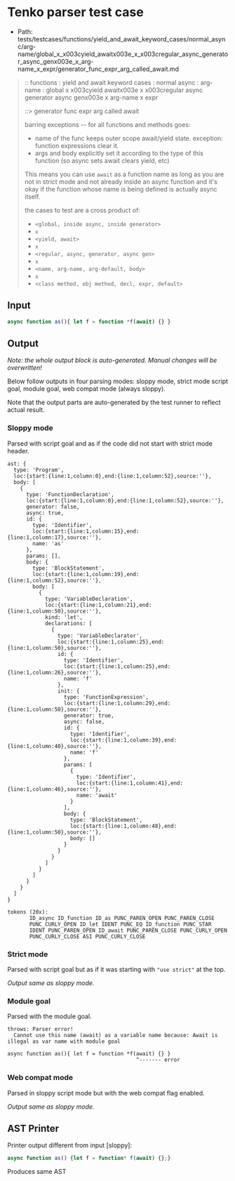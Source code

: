 # Tenko parser test case

- Path: tests/testcases/functions/yield_and_await_keyword_cases/normal_async/arg-name/global_x_x003cyield_awaitx003e_x_x003cregular_async_generator_async_genx003e_x_arg-name_x_expr/generator_func_expr_arg_called_await.md

> :: functions : yield and await keyword cases : normal async : arg-name : global x x003cyield awaitx003e x x003cregular async generator async genx003e x arg-name x expr
>
> ::> generator func expr arg called await
>
> barring exceptions -- for all functions and methods goes:
>
> - name of the func keeps outer scope await/yield state. exception: function expressions clear it.
> - args and body explicitly set it according to the type of this function (so async sets await clears yield, etc)
>
> This means you can use `await` as a function name as long as you are not in strict mode and not already inside an async function and it's okay if the function whose name is being defined is actually async itself.
>
> the cases to test are a cross product of:
>
> - `<global, inside async, inside generator>` 
> - `x` 
> - `<yield, await>`
> - `x` 
> - `<regular, async, generator, async gen>`
> - `x` 
> - `<name, arg-name, arg-default, body>`
> - `x`
> - `<class method, obj method, decl, expr, default>`

## Input

`````js
async function as(){ let f = function *f(await) {} }
`````

## Output

_Note: the whole output block is auto-generated. Manual changes will be overwritten!_

Below follow outputs in four parsing modes: sloppy mode, strict mode script goal, module goal, web compat mode (always sloppy).

Note that the output parts are auto-generated by the test runner to reflect actual result.

### Sloppy mode

Parsed with script goal and as if the code did not start with strict mode header.

`````
ast: {
  type: 'Program',
  loc:{start:{line:1,column:0},end:{line:1,column:52},source:''},
  body: [
    {
      type: 'FunctionDeclaration',
      loc:{start:{line:1,column:0},end:{line:1,column:52},source:''},
      generator: false,
      async: true,
      id: {
        type: 'Identifier',
        loc:{start:{line:1,column:15},end:{line:1,column:17},source:''},
        name: 'as'
      },
      params: [],
      body: {
        type: 'BlockStatement',
        loc:{start:{line:1,column:19},end:{line:1,column:52},source:''},
        body: [
          {
            type: 'VariableDeclaration',
            loc:{start:{line:1,column:21},end:{line:1,column:50},source:''},
            kind: 'let',
            declarations: [
              {
                type: 'VariableDeclarator',
                loc:{start:{line:1,column:25},end:{line:1,column:50},source:''},
                id: {
                  type: 'Identifier',
                  loc:{start:{line:1,column:25},end:{line:1,column:26},source:''},
                  name: 'f'
                },
                init: {
                  type: 'FunctionExpression',
                  loc:{start:{line:1,column:29},end:{line:1,column:50},source:''},
                  generator: true,
                  async: false,
                  id: {
                    type: 'Identifier',
                    loc:{start:{line:1,column:39},end:{line:1,column:40},source:''},
                    name: 'f'
                  },
                  params: [
                    {
                      type: 'Identifier',
                      loc:{start:{line:1,column:41},end:{line:1,column:46},source:''},
                      name: 'await'
                    }
                  ],
                  body: {
                    type: 'BlockStatement',
                    loc:{start:{line:1,column:48},end:{line:1,column:50},source:''},
                    body: []
                  }
                }
              }
            ]
          }
        ]
      }
    }
  ]
}

tokens (20x):
       ID_async ID_function ID_as PUNC_PAREN_OPEN PUNC_PAREN_CLOSE
       PUNC_CURLY_OPEN ID_let IDENT PUNC_EQ ID_function PUNC_STAR
       IDENT PUNC_PAREN_OPEN ID_await PUNC_PAREN_CLOSE PUNC_CURLY_OPEN
       PUNC_CURLY_CLOSE ASI PUNC_CURLY_CLOSE
`````

### Strict mode

Parsed with script goal but as if it was starting with `"use strict"` at the top.

_Output same as sloppy mode._

### Module goal

Parsed with the module goal.

`````
throws: Parser error!
  Cannot use this name (await) as a variable name because: Await is illegal as var name with module goal

async function as(){ let f = function *f(await) {} }
                                         ^------- error
`````


### Web compat mode

Parsed in sloppy script mode but with the web compat flag enabled.

_Output same as sloppy mode._

## AST Printer

Printer output different from input [sloppy]:

````js
async function as() {let f = function* f(await) {};}
````

Produces same AST
